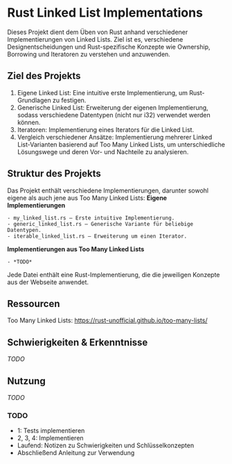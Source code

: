 # Rust Linked List Implementations
Dieses Projekt dient dem Üben von Rust anhand verschiedener Implementierungen von Linked Lists. Ziel ist es, verschiedene Designentscheidungen und Rust-spezifische Konzepte wie Ownership, Borrowing und Iteratoren zu verstehen und anzuwenden.

## Ziel des Projekts
1. Eigene Linked List: Eine intuitive erste Implementierung, um Rust-Grundlagen zu festigen.
2. Generische Linked List: Erweiterung der eigenen Implementierung, sodass verschiedene Datentypen (nicht nur i32) verwendet werden können.
3. Iteratoren: Implementierung eines Iterators für die Linked List.
4. Vergleich verschiedener Ansätze: Implementierung mehrerer Linked List-Varianten basierend auf Too Many Linked Lists, um unterschiedliche Lösungswege und deren Vor- und Nachteile zu analysieren.

## Struktur des Projekts
Das Projekt enthält verschiedene Implementierungen, darunter sowohl eigene als auch jene aus Too Many Linked Lists:
**Eigene Implementierungen**

    - my_linked_list.rs – Erste intuitive Implementierung.
    - generic_linked_list.rs – Generische Variante für beliebige Datentypen.
    - iterable_linked_list.rs – Erweiterung um einen Iterator.

**Implementierungen aus Too Many Linked Lists**

    - *TODO*

Jede Datei enthält eine Rust-Implementierung, die die jeweiligen Konzepte aus der Webseite anwendet.

## Ressourcen
Too Many Linked Lists: https://rust-unofficial.github.io/too-many-lists/

## Schwierigkeiten & Erkenntnisse
*TODO*

## Nutzung 
*TODO*

### TODO
- 1: Tests implementieren
- 2, 3, 4: Implementieren
- Laufend: Notizen zu Schwierigkeiten und Schlüsselkonzepten
- Abschließend Anleitung zur Verwendung
